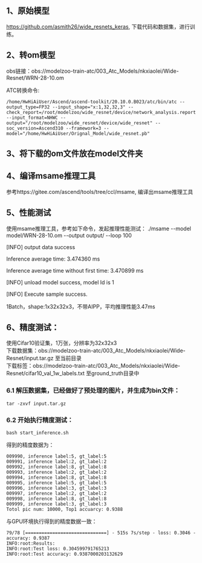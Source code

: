 ## 1、原始模型
https://github.com/asmith26/wide_resnets_keras, 下载代码和数据集，进行训练。

## 2、转om模型
obs链接：obs://modelzoo-train-atc/003_Atc_Models/nkxiaolei/Wide-Resnet/WRN-28-10.om

ATC转换命令:
```
/home/HwHiAiUser/Ascend/ascend-toolkit/20.10.0.B023/atc/bin/atc --output_type=FP32 --input_shape="x:1,32,32,3" --check_report=/root/modelzoo/wide_resnet/device/network_analysis.report --input_format=NHWC --output="/root/modelzoo/wide_resnet/device/wide_resnet" --soc_version=Ascend310 --framework=3 --model="/home/HwHiAiUser/Orignal_Model/wide_resnet.pb" 
```

## 3、将下载的om文件放在model文件夹

## 4、编译msame推理工具
参考https://gitee.com/ascend/tools/tree/ccl/msame, 编译出msame推理工具

## 5、性能测试
使用msame推理工具，参考如下命令，发起推理性能测试： ./msame --model model/WRN-28-10.om --output output/ --loop 100

[INFO] output data success

Inference average time: 3.474360 ms

Inference average time without first time: 3.470899 ms

[INFO] unload model success, model Id is 1

[INFO] Execute sample success.


1Batch，shape:1x32x32x3，不带AIPP，平均推理性能3.47ms

## 6、精度测试：
使用Cifar10验证集，1万张，分辨率为32x32x3\
下载数据集：obs://modelzoo-train-atc/003_Atc_Models/nkxiaolei/Wide-Resnet/input.tar.gz 至当前目录\
下载标签：obs://modelzoo-train-atc/003_Atc_Models/nkxiaolei/Wide-Resnet/cifar10_val_1w_labels.txt 至ground_truth目录中

### 6.1 解压数据集，已经做好了预处理的图片，并生成为bin文件：
```
tar -zxvf input.tar.gz
```
### 6.2 开始执行精度测试：
```
bash start_inference.sh
```
得到的精度数据为：
```
009990, inference label:5, gt_label:5
009991, inference label:2, gt_label:2
009992, inference label:8, gt_label:8
009993, inference label:2, gt_label:2
009994, inference label:8, gt_label:8
009995, inference label:5, gt_label:5
009996, inference label:3, gt_label:3
009997, inference label:2, gt_label:2
009998, inference label:8, gt_label:8
009999, inference label:3, gt_label:3
Totol pic num: 10000, Top1 accuarcy: 0.9388
```
与GPU环境执行得到的精度数据一致：
```
79/78 [==============================] - 515s 7s/step - loss: 0.3046 - accuracy: 0.9387
INFO:root:Results:
INFO:root:Test loss: 0.304599791765213
INFO:root:Test accuracy: 0.9387000203132629
```
